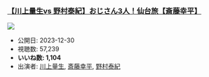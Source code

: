 ### [【川上量生vs 野村泰紀】おじさん3人！仙台旅【斎藤幸平】](https://www.youtube.com/watch?v=aWIbpn0pXLM)
[![](https://img.youtube.com/vi/aWIbpn0pXLM/sddefault.jpg)](https://www.youtube.com/watch?v=aWIbpn0pXLM)
-   公開日: 2023-12-30
-   視聴数: 57,239
-   **いいね数: 1,104**
-   出演者: [川上量生](/rehacq_fan/people/川上量生 "wikilink"), [斎藤幸平](/rehacq_fan/people/斎藤幸平 "wikilink"), [野村泰紀](/rehacq_fan/people/野村泰紀 "wikilink")
